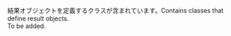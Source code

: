 <Namespace Name="System.Fabric.Result">
  <Docs>
    <summary><span data-ttu-id="57df5-101">結果オブジェクトを定義するクラスが含まれています。</span><span class="sxs-lookup"><span data-stu-id="57df5-101">Contains classes that define result objects.</span></span></summary> 
    <remarks>To be added.</remarks>
  </Docs>
</Namespace>
